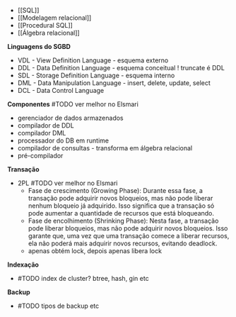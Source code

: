 * [[SQL]]
* [[Modelagem relacional]]
* [[Procedural SQL]]
* [[Álgebra relacional]]

**Linguagens do SGBD**
* VDL - View Definition Language - esquema externo
* DDL - Data Definition Language - esquema conceitual ! truncate é DDL
* SDL - Storage Definition Language - esquema interno
* DML - Data Manipulation Language - insert, delete, update, select
* DCL - Data Control Language

**Componentes** #TODO ver melhor no Elsmari
* gerenciador de dados armazenados
* compilador de DDL
* compilador DML
* processador do DB em runtime
* compilador de consultas - transforma em álgebra relacional
* pré-compilador

**Transação**
* 2PL #TODO ver melhor no Elsmari
	* Fase de crescimento (Growing Phase): Durante essa fase, a transação pode adquirir novos bloqueios, mas não pode liberar nenhum bloqueio já adquirido. Isso significa que a transação só pode aumentar a quantidade de recursos que está bloqueando.
	* Fase de encolhimento (Shrinking Phase): Nesta fase, a transação pode liberar bloqueios, mas não pode adquirir novos bloqueios. Isso garante que, uma vez que uma transação comece a liberar recursos, ela não poderá mais adquirir novos recursos, evitando deadlock.
	* apenas obtém lock, depois apenas libera lock

**Indexação**
* #TODO index de cluster? btree, hash, gin etc

**Backup**
* #TODO tipos de backup etc